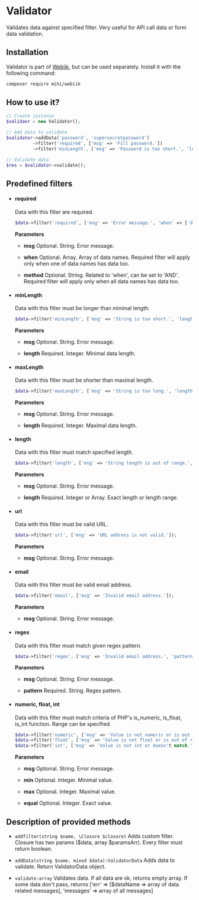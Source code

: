 # Validator
Validates data against specified filter. Very useful for API call data or form data validation.  

## Installation
Validator is part of [Webiik](readme.md), but can be used separately. Install it with the following command:
```bash
composer require mihi/webiik
```

## How to use it?
```php
// Create instance
$validaor = new Validator();

// Add data to validate
$validator->addData('password', 'supersecretpassword')
          ->filter('required', ['msg' => 'Fill password.'])
          ->filter('minLength', ['msg' => 'Password is too short.', 'length' => 6]);

// Validate data
$res = $validator->validate();
```

## Predefined filters

- #### required

    Data with this filter are required.

    ```php
    $data->filter('required', ['msg' => 'Error message.', 'when' => ['differentAddress'], 'method' => 'AND']);
    ```

    __Parameters__

    - __msg__
    Optional. String. Error message.
    
    - __when__
    Optional. Array. Array of data names. Required filter will apply only when one of data names has data too.
    
    - __method__
    Optional. String. Related to 'when', can be set to 'AND'. Required filter will apply only when all data names has data too.
     
- #### minLength

    Data with this filter must be longer than minimal length.

    ```php
    $data->filter('minLength', ['msg' => 'String is too short.', 'length' => 5]);
    ```

    __Parameters__

    - __msg__
    Optional. String. Error message.
    
    - __length__
    Required. Integer. Minimal data length.

- #### maxLength

    Data with this filter must be shorter than maximal length.

    ```php
    $data->filter('maxLength', ['msg' => 'String is too long.', 'length' => 5]);
    ```

    __Parameters__

    - __msg__
    Optional. String. Error message.
    
    - __length__
    Required. Integer. Maximal data length.
    
- #### length

    Data with this filter must match specified length.

    ```php
    $data->filter('length', ['msg' => 'String length is out of range.', 'length' => 5]);
    ```

    __Parameters__

    - __msg__
    Optional. String. Error message.
    
    - __length__
    Required. Integer or Array. Exact length or length range.
    
- #### url

    Data with this filter must be valid URL.

    ```php
    $data->filter('url', ['msg' => 'URL address is not valid.']);
    ```

    __Parameters__

    - __msg__
    Optional. String. Error message.
    
- #### email

    Data with this filter must be valid email address.

    ```php
    $data->filter('email', ['msg' => 'Invalid email address.']);
    ```

    __Parameters__

    - __msg__
    Optional. String. Error message.
    
- #### regex

    Data with this filter must match given regex pattern.

    ```php
    $data->filter('regex', ['msg' => 'Invalid email address.', 'pattern' => '/\d/']);
    ```

    __Parameters__

    - __msg__
    Optional. String. Error message.
    
    - __pattern__
    Required. String. Regex pattern.
    
- #### numeric, float, int

    Data with this filter must match criteria of PHP's is_numeric, is_float, is_int function. Range can be specified.

    ```php
    $data->filter('numeric', ['msg' => 'Value is not numeric or is out of range.', 'min' => 5]);
    $data->filter('float', ['msg' => 'Value is not float or is out of range.', 'max' => 5]);
    $data->filter('int', ['msg' => 'Value is not int or doesn't match.', 'equal' => 5]);
    ```

    __Parameters__

    - __msg__
    Optional. String. Error message.
    
    - __min__
    Optional. Integer. Minimal value.
    
    - __max__
    Optional. Integer. Maximal value.
        
    - __equal__
    Optional. Integer. Exact value.
    
## Description of provided methods

- `addfilter(string $name, \Closure $closure)`
Adds custom filter. Closure has two params ($data, array $paramsArr). Every filter must return boolean.

- `addData(string $name, mixed $data):ValidatorData`
Adds data to validate. Return ValidatorData object.

- `validate:array`
Validates data. If all data are ok, returns empty array. If some data don't pass, returns \['err' => \[$dataName => array of data related messages\], 'messages' => array of all messages\]
